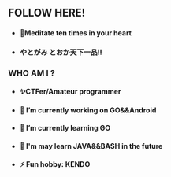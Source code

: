 ## FOLLOW HERE!

- #### 🚀Meditate ten times in your heart

- ####         やとがみ とおか天下一品!!

### WHO AM I ?

- #### ✨CTFer/Amateur programmer

- #### 🔭 I’m currently working on GO&&Android

- #### 🌱 I’m currently learning  GO

- #### :balloon:  I'm may learn JAVA&&BASH in the future 

- #### ⚡ Fun hobby: KENDO

